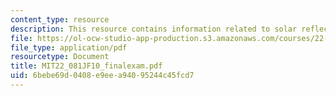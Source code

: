 ```yaml
---
content_type: resource
description: This resource contains information related to solar reflector array.
file: https://ol-ocw-studio-app-production.s3.amazonaws.com/courses/22-081j-introduction-to-sustainable-energy-fall-2010/6bebe69d0408e9eea94095244c45fcd7_MIT22_081JF10_finalexam.pdf
file_type: application/pdf
resourcetype: Document
title: MIT22_081JF10_finalexam.pdf
uid: 6bebe69d-0408-e9ee-a940-95244c45fcd7
---
```

